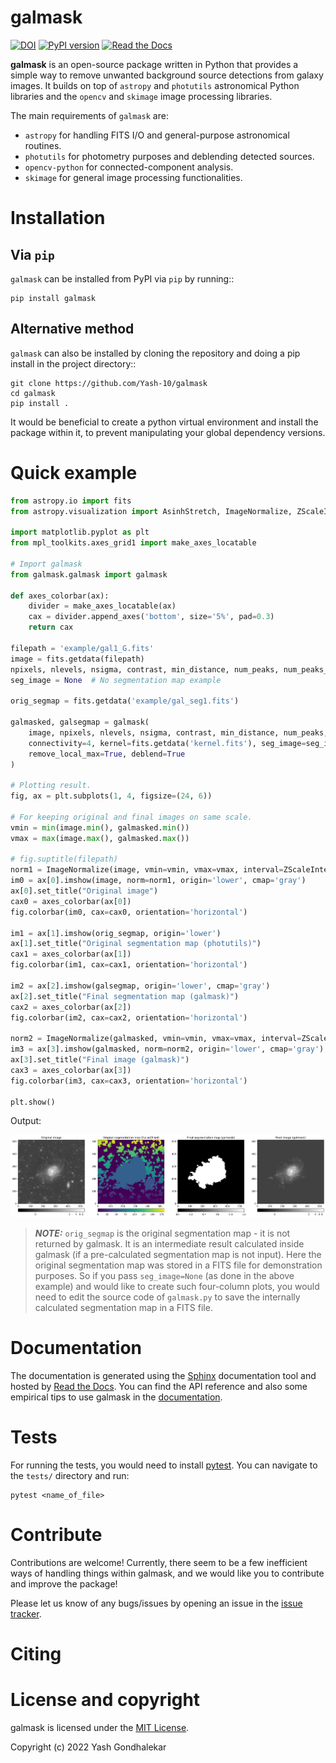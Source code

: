 # galmask

[![DOI](https://zenodo.org/badge/482832399.svg)](https://zenodo.org/badge/latestdoi/482832399)
[![PyPI version](https://badge.fury.io/py/galmask.svg)](https://badge.fury.io/py/galmask)
[![Read the Docs](https://readthedocs.org/projects/galmask/badge/?version=latest)](https://galmask.readthedocs.io/en/latest/)

**galmask** is an open-source package written in Python that provides a simple way to remove unwanted background source detections from galaxy images.
It builds on top of `astropy` and `photutils` astronomical Python libraries and the `opencv` and `skimage` image processing libraries.

The main requirements of `galmask` are:
- `astropy` for handling FITS I/O and general-purpose astronomical routines.
- `photutils` for photometry purposes and deblending detected sources.
- `opencv-python` for connected-component analysis.
- `skimage` for general image processing functionalities.

# Installation

## Via `pip`

`galmask` can be installed from PyPI via `pip` by running::

```
pip install galmask
```

## Alternative method

`galmask` can also be installed by cloning the repository and doing a pip install in the project directory::

```
git clone https://github.com/Yash-10/galmask
cd galmask
pip install .
```

It would be beneficial to create a python virtual environment and install the package within it, to prevent
manipulating your global dependency versions.

# Quick example

```python
from astropy.io import fits
from astropy.visualization import AsinhStretch, ImageNormalize, ZScaleInterval, LogStretch

import matplotlib.pyplot as plt
from mpl_toolkits.axes_grid1 import make_axes_locatable

# Import galmask
from galmask.galmask import galmask

def axes_colorbar(ax):
    divider = make_axes_locatable(ax)
    cax = divider.append_axes('bottom', size='5%', pad=0.3)
    return cax

filepath = 'example/gal1_G.fits'
image = fits.getdata(filepath)
npixels, nlevels, nsigma, contrast, min_distance, num_peaks, num_peaks_per_label, connectivity, remove_local_max = 5, 32, 2., 0.15, 1, 10, 3, 4, True  # Parameters for galmask
seg_image = None  # No segmentation map example

orig_segmap = fits.getdata('example/gal_seg1.fits')

galmasked, galsegmap = galmask(
    image, npixels, nlevels, nsigma, contrast, min_distance, num_peaks, num_peaks_per_label,
    connectivity=4, kernel=fits.getdata('kernel.fits'), seg_image=seg_image, mode="1",
    remove_local_max=True, deblend=True
)

# Plotting result.
fig, ax = plt.subplots(1, 4, figsize=(24, 6))

# For keeping original and final images on same scale.
vmin = min(image.min(), galmasked.min())
vmax = max(image.max(), galmasked.max())

# fig.suptitle(filepath)
norm1 = ImageNormalize(image, vmin=vmin, vmax=vmax, interval=ZScaleInterval(), stretch=LogStretch())
im0 = ax[0].imshow(image, norm=norm1, origin='lower', cmap='gray')
ax[0].set_title("Original image")
cax0 = axes_colorbar(ax[0])
fig.colorbar(im0, cax=cax0, orientation='horizontal')

im1 = ax[1].imshow(orig_segmap, origin='lower')
ax[1].set_title("Original segmentation map (photutils)")
cax1 = axes_colorbar(ax[1])
fig.colorbar(im1, cax=cax1, orientation='horizontal')

im2 = ax[2].imshow(galsegmap, origin='lower', cmap='gray')
ax[2].set_title("Final segmentation map (galmask)")
cax2 = axes_colorbar(ax[2])
fig.colorbar(im2, cax=cax2, orientation='horizontal')

norm2 = ImageNormalize(galmasked, vmin=vmin, vmax=vmax, interval=ZScaleInterval(), stretch=LogStretch())
im3 = ax[3].imshow(galmasked, norm=norm2, origin='lower', cmap='gray')
ax[3].set_title("Final image (galmask)")
cax3 = axes_colorbar(ax[3])
fig.colorbar(im3, cax=cax3, orientation='horizontal')

plt.show()
```

Output:

![galmask_example](example/galmask_example1.png)

> **_NOTE:_**  `orig_segmap` is the original segmentation map - it is not returned by galmask. It is an intermediate result calculated inside galmask (if a pre-calculated segmentation map is not input). Here the original segmentation map was stored in a FITS file for demonstration purposes. So if you pass `seg_image=None` (as done in the above example) and would like to create such four-column plots, you would need to edit the source code of `galmask.py` to save the internally calculated segmentation map in a FITS file.

# Documentation

The documentation is generated using the [Sphinx](https://www.sphinx-doc.org/) documentation tool and hosted by [Read the Docs](https://readthedocs.org/).
You can find the API reference and also some empirical tips to use galmask in the [documentation](https://galmask.readthedocs.io/en/latest/).

# Tests

For running the tests, you would need to install [pytest](https://docs.pytest.org/). You can navigate to the `tests/` directory and run:

```
pytest <name_of_file>
```

# Contribute

Contributions are welcome! Currently, there seem to be a few inefficient ways of handling things within galmask, and we would like you to contribute and improve the package!

Please let us know of any bugs/issues by opening an issue in the [issue tracker](https://github.com/Yash-10/galmask/issues).

# Citing



# License and copyright

galmask is licensed under the [MIT License](LICENSE).

Copyright (c) 2022 Yash Gondhalekar
